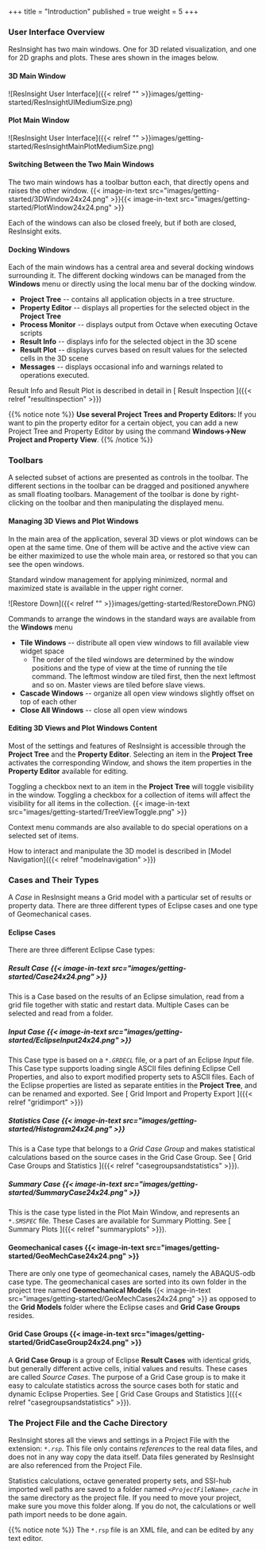 +++
title = "Introduction"
published = true
weight = 5
+++

### User Interface Overview 

ResInsight has two main windows. One for 3D related visualization, and one for 2D graphs and plots. These ares shown in the images below. 

#### 3D Main Window
![ResInsight User Interface]({{< relref "" >}}images/getting-started/ResInsightUIMediumSize.png)

#### Plot Main Window
![ResInsight User Interface]({{< relref "" >}}images/getting-started/ResInsightMainPlotMediumSize.png)

#### Switching Between the Two Main Windows

The two main windows has a toolbar button each, that directly opens and raises the other window. {{< image-in-text src="images/getting-started/3DWindow24x24.png" >}}{{< image-in-text src="images/getting-started/PlotWindow24x24.png" >}}

Each of the windows can also be closed freely, but if both are closed, ResInsight exits.

#### Docking Windows

Each of the main windows has a central area and several docking windows surrounding it. The different docking 
windows can be managed from the **Windows** menu or directly using the local menu bar of the docking window.

- **Project Tree** -- contains all application objects in a tree structure.
- **Property Editor** -- displays all properties for the selected object in the **Project Tree**
- **Process Monitor** -- displays output from Octave when executing Octave scripts
- **Result Info** -- displays info for the selected object in the 3D scene
- **Result Plot** -- displays curves based on result values for the selected cells in the 3D scene
- **Messages** -- displays occasional info and warnings related to operations executed.

Result Info and Result Plot is described in detail in [ Result Inspection ]({{< relref "resultinspection" >}})

{{% notice note %}}
<b>Use several Project Trees and Property Editors: </b>
If you want to pin the property editor for a certain object, you can add 
a new Project Tree and Property Editor by using the command <b>Windows->New Project and Property View</b>.
{{% /notice %}}

### Toolbars 

A selected subset of actions are presented as controls in the toolbar. The different sections in the toolbar can be dragged and positioned anywhere as small floating toolbars. Management of the toolbar is done by right-clicking on the toolbar and then manipulating the displayed menu.

#### Managing 3D Views and Plot Windows 

In the main area of the application, several 3D views or plot windows can be open at the same time. One of them will be active and the active view can be either maximized to use the whole main area, or restored so that you can see the open windows.

Standard window management for applying minimized, normal and maximized state is available in the upper right corner.

![Restore Down]({{< relref "" >}}images/getting-started/RestoreDown.PNG)

Commands to arrange the windows in the standard ways are available from the **Windows** menu

- **Tile Windows** -- distribute all open view windows to fill available view widget space
  - The order of the tiled windows are determined by the window positions and the type of view at the time of running the tile command. The leftmost window are tiled first, then the next leftmost and so on. Master views are tiled before slave views.
- **Cascade Windows** -- organize all open view windows slightly offset on top of each other
- **Close All Windows** -- close all open view windows

#### Editing 3D Views and Plot Windows Content

Most of the settings and features of ResInsight is accessible through the **Project Tree** and the **Property Editor**. Selecting an item in the **Project Tree** activates the corresponding Window, and shows the item properties in the **Property Editor** available for editing. 

Toggling a checkbox next to an item in the **Project Tree** will toggle visibility in the window. Toggling a checkbox for a collection of items will affect the visibility for all items in the collection. {{< image-in-text src="images/getting-started/TreeViewToggle.png" >}}

Context menu commands are also available to do special operations on a selected set of items.

How to interact and manipulate the 3D model is described in [Model Navigation]({{< relref "modelnavigation" >}})


### Cases and Their Types

A *Case* in ResInsight means a Grid model with a particular set of results or property data. There are three different types of Eclipse cases and one type of Geomechanical cases.

#### Eclipse Cases
There are three different Eclipse Case types: 

##### Result Case {{< image-in-text src="images/getting-started/Case24x24.png" >}}
This is a Case based on the results of an Eclipse simulation, read from a grid file together with static and restart data. Multiple Cases can be selected and read from a folder.

##### Input Case {{< image-in-text src="images/getting-started/EclipseInput24x24.png" >}}
This Case type is based on a _`*.GRDECL`_ file, or a part of an Eclipse *Input* file. This Case type supports loading single ASCII files defining Eclipse Cell Properties, and also to export modified property sets to ASCII files.
Each of the Eclipse properties are listed as separate entities in the **Project Tree**, and can be renamed and exported.
See [ Grid Import and Property Export ]({{< relref "gridimport" >}})

#####  Statistics Case {{< image-in-text src="images/getting-started/Histogram24x24.png" >}}
This is a Case type that belongs to a *Grid Case Group* and makes statistical calculations based on the source cases in the Grid Case Group. See [ Grid Case Groups and Statistics ]({{< relref "casegroupsandstatistics" >}}).

##### Summary Case {{< image-in-text src="images/getting-started/SummaryCase24x24.png" >}}

This is the case type listed in the Plot Main Window, and represents an _`*.SMSPEC`_ file. These Cases are available for Summary Plotting. See [ Summary Plots ]({{< relref "summaryplots" >}}).
 
#### Geomechanical cases {{< image-in-text src="images/getting-started/GeoMechCase24x24.png" >}}

There are only one type of geomechanical cases, namely the ABAQUS-odb case type. The geomechanical cases are sorted into its own folder in the project tree named **Geomechanical Models** {{< image-in-text src="images/getting-started/GeoMechCases24x24.png" >}} as opposed to the **Grid Models** folder where the Eclipse cases and **Grid Case Groups** resides.

#### Grid Case Groups {{< image-in-text src="images/getting-started/GridCaseGroup24x24.png" >}}

A **Grid Case Group** is a group of Eclipse **Result Cases** with identical grids, but generally different active cells, initial values and results. These cases are called *Source Cases*. The purpose of a Grid Case group is to make it easy to calculate statistics across the source cases both for static and dynamic Eclipse Properties. See [ Grid Case Groups and Statistics ]({{< relref "casegroupsandstatistics" >}}).


### The Project File and the Cache Directory

ResInsight stores all the views and settings in a Project File with the extension: _`*.rsp`_.
This file only contains *references* to the real data files, and does not in any way copy the data itself. Data files generated by ResInsight are also referenced from the Project File.

Statistics calculations, octave generated property sets, and SSI-hub imported well paths are saved to a folder named _`<ProjectFileName>_cache`_ in the same directory as the project file. If you need to move your project, make sure you move this folder along. If you do not, the calculations or well path import needs to be done again.

{{% notice note %}}
The <code>*.rsp</code> file is an XML file, and can be edited by any text editor.  
</div>


